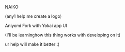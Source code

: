 NAIKO

(any1 help me create a logo)



Aniyomi Fork with Yokai app UI

(I'll be learninghow this thing works with developing on it)

ur help will make it better :)
